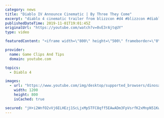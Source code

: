 ```yaml
---
category: news
title: "Diablo IV Announce Cinematic | By Three They Come"
excerpt: "diablo 4 cinematic trailer from blizzcon #d4 #blizzcon #diablo."
publishedDateTime: 2019-11-01T19:01:45Z
originalUrl: "https://youtube.com/watch?v=0vE3rAjtqUY"
type: video

featuredContent: "<iframe width=\"800\" height=\"500\" frameborder=\"0\" src=\"https://www.youtube.com/embed/0vE3rAjtqUY\" allow=\"accelerometer; autoplay; encrypted-media; gyroscope; picture-in-picture\" allowfullscreen></iframe>"

provider:
  name: Game Clips And Tips
  domain: youtube.com

topics:
  - Diablo 4

images:
  - url: "https://www.youtube.com/img/desktop/supported_browsers/dinosaur.png"
    width: 1200
    height: 800
    isCached: true

secured: "jH+i2WnfO2vVj6ELHEzj1ScLjxMp5TFC8qff5EAwADm3FpVsrfK2xMnpN51KwXjfBxTEdnbzxaepFqawD3KCAHK2ZrLLQz1GAdeMAzhxFkJrzBKdy7sEki2YY7iHkiE3zq48SWX9RvuR3LZZDDWe3F74Ig8eVg9pWwXLnbPw+ghM066D4CtjCd9pJDAHL+1mDhxegDDoNO1i4urDQvJUv6eao0OKoWrB/WznR9PxQW91GK6DVTXaboq7QXHYVYnEPMFdwSAEarLMEjB9Lz0swSK5bUsiDe6q1ibsqghp+Kea+vTLU5Iz16C1L25j5HKlVXFZlziaejjLjLvq2e01zxBktbFQH/k6W1fPqveiDMVk7pmqm96rMKN0Z6PCTCT0wiVHmcy/9mHJX25MGNKC8g==;dxYm5M0stF8QVcjZWVCYPQ=="
---
```


